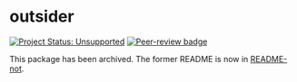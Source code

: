 # outsider

[![Project Status: Unsupported](https://www.repostatus.org/badges/latest/unsupported.svg)](https://www.repostatus.org/#unsupported)
[![Peer-review badge](https://badges.ropensci.org/282_status.svg)](https://github.com/ropensci/software-review/issues/282)

This package has been archived. The former README is now in [README-not](README-not.md).
